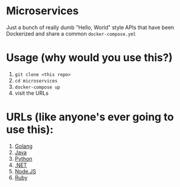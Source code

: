 # Microservices

Just a bunch of really dumb "Hello, World" style APIs that have been Dockerized and share a common `docker-compose.yml`

# Usage (why would you use this?)
1. `git clone <this repo>`
2. `cd microservices`
3. `docker-compose up`
4. visit the URLs

# URLs (like anyone's ever going to use this):
1. [Golang](http://localhost:8001)
2. [Java](http://localhost:8002)
3. [Python](http://localhost:8003)
4. [.NET](http://localhost:8004)
5. [Node.JS](http://localhost:8005)
6. [Ruby](http://localhost:8006)
